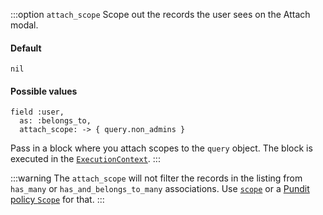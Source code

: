 :::option `attach_scope`
Scope out the records the user sees on the Attach modal.

#### Default

`nil`

#### Possible values

```ruby{3}
field :user,
  as: :belongs_to,
  attach_scope: -> { query.non_admins }
```

Pass in a block where you attach scopes to the `query` object. The block is executed in the [`ExecutionContext`](./../execution-context).
:::

:::warning
The `attach_scope` will not filter the records in the listing from `has_many` or `has_and_belongs_to_many` associations.
Use [`scope`](#scope) or a [Pundit policy `Scope`](./../authorization#scopes) for that.
:::
